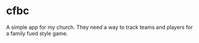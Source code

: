 # cfbc
A simple app for my church. They need a way to track teams and players for a family fued style game.
